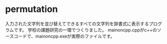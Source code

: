 # permutation
入力された文字列を並び替えてできるすべての文字列を辞書式に表示するプログラムです。
学校の課題研究の一環でつくりました。
mainoncpp.cppがc++のソースコードで、mainoncpp.exeが実際のファイルです。
